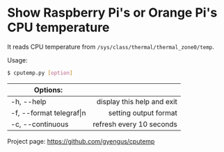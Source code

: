 # Show Raspberry Pi's or Orange Pi's CPU temperature

It reads CPU temperature from `/sys/class/thermal/thermal_zone0/temp`.

Usage: 
```bash
$ cputemp.py [option]
```

Options: | &nbsp;
--- | ---:
-h, --help | display this help and exit
-f, --format telegraf\|n | setting output format
-c, --continuous | refresh every 10 seconds

Project page: https://github.com/gyengus/cputemp
